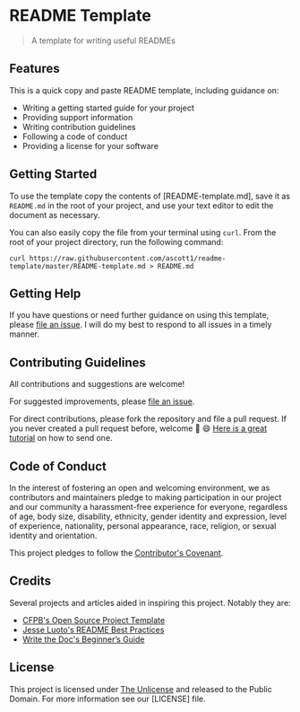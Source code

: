 # README Template

> A template for writing useful READMEs

## Features

This is a quick copy and paste README template, including guidance on:

- Writing a getting started guide for your project
- Providing support information
- Writing contribution guidelines
- Following a code of conduct
- Providing a license for your software

## Getting Started

To use the template copy the contents of [README-template.md], save it as `README.md` in the root of your project, and use your text editor to edit the document as necessary.

You can also easily copy the file from your terminal using `curl`. From the root of your project directory, run the following command:

```
curl https://raw.githubusercontent.com/ascott1/readme-template/master/README-template.md > README.md
```

## Getting Help

If you have questions or need further guidance on using this template, please [file an issue](https://github.com/ascott1/readme-template/issues). I will do my best to respond to all issues in a timely manner.

## Contributing Guidelines

All contributions and suggestions are welcome!

For suggested improvements, please [file an issue](https://github.com/ascott1/readme-template/issues).

For direct contributions, please fork the repository and file a pull request. If you never created a pull request before, welcome 🎉 😄 [Here is a great tutorial](https://egghead.io/series/how-to-contribute-to-an-open-source-project-on-github) on how to send one.

## Code of Conduct

In the interest of fostering an open and welcoming environment, we as contributors and maintainers pledge to making participation in our project and our community a harassment-free experience for everyone, regardless of age, body size, disability, ethnicity, gender identity and expression, level of experience, nationality, personal appearance, race, religion, or sexual identity and orientation.

This project pledges to follow the [Contributor's Covenant](http://contributor-covenant.org/version/1/4/).

## Credits

Several projects and articles aided in inspiring this project. Notably they are:

- [CFPB's Open Source Project Template](https://github.com/cfpb/open-source-project-template)
- [Jesse Luoto's README Best Practices](https://github.com/jehna/readme-best-practices)
- [Write the Doc's Beginner’s Guide](http://www.writethedocs.org/guide/writing/beginners-guide-to-docs/)

## License

This project is licensed under [The Unlicense](https://unlicense.org/) and released to the Public Domain. For more information see our [LICENSE] file.
